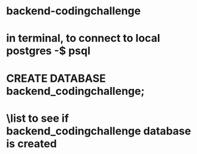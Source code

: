 # backend-codingchallenge

# in terminal, to connect to local postgres -$ psql 
# CREATE DATABASE backend_codingchallenge; 
# \list to see if backend_codingchallenge database is created
